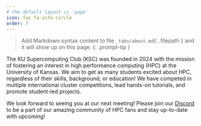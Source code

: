 ```yaml
---
# the default layout is 'page'
icon: fas fa-info-circle
order: 7
---
```


> Add Markdown syntax content to file `_tabs/about.md`{: .filepath } and it will show up on this page.
{: .prompt-tip }

The KU Supercomputing Club (KSC) was founded in 2024 with the mission of fostering an interest in high performance computing (HPC) at the University of Kansas. We aim to get as many students excited about HPC, regardless of their skills, background, or education! We have competed in multiple international cluster competitions, lead hands-on tutorials, and promote student-led projects.

We look forward to seeing you at our next meeting! Please join our [Discord](https://discord.gg/B44KXmTa) to be a part of our amazing community of HPC fans and stay up-to-date with upcoming!
